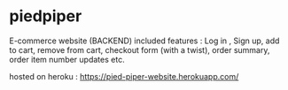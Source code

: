 # piedpiper
E-commerce website (BACKEND)
included features : 
Log in , Sign up, add to cart, remove from cart, checkout form (with a twist), order summary, order item number updates etc.

hosted on heroku : 
https://pied-piper-website.herokuapp.com/

